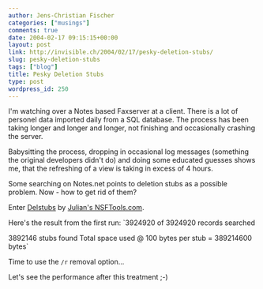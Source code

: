 ```yaml
---
author: Jens-Christian Fischer
categories: ["musings"]
comments: true
date: 2004-02-17 09:15:15+00:00
layout: post
link: http://invisible.ch/2004/02/17/pesky-deletion-stubs/
slug: pesky-deletion-stubs
tags: ["blog"]
title: Pesky Deletion Stubs
type: post
wordpress_id: 250
---
```


I'm watching over a Notes based Faxserver at a client. There is a lot of personel data imported daily from a SQL database. The process has been taking longer and longer and longer, not finishing and occasionally crashing the server.

Babysitting the process, dropping in occasional log messages (something the original developers didn't do) and doing some educated guesses shows me, that the refreshing of a view is taking in excess of 4 hours.

Some searching on Notes.net points to deletion stubs as a possible problem. Now - how to get rid of them?

Enter [Delstubs](http://www.nsftools.com/tools/delstubs.htm) by [Julian's NSFTools.com](http://www.nsftools.com/).

Here's the result from the first run:
`3924920 of 3924920 records searched

3892146 stubs found
Total space used @ 100 bytes per stub = 389214600 bytes`

Time to use the `/r` removal option...

Let's see the performance after this treatment ;-)
